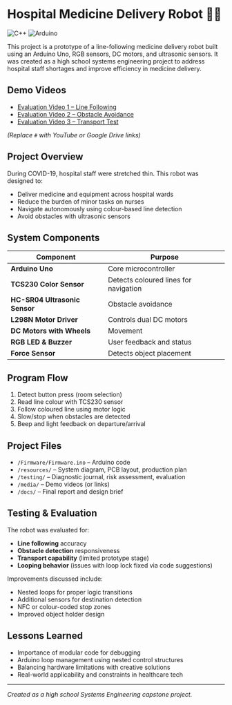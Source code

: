 # Hospital Medicine Delivery Robot 🤖💊

![C++](https://img.shields.io/badge/c++-%2300599C.svg?style=for-the-badge&logo=c%2B%2B&logoColor=white) ![Arduino](https://img.shields.io/badge/-Arduino-00979D?style=for-the-badge&logo=Arduino&logoColor=white)

This project is a prototype of a line-following medicine delivery robot built using an Arduino Uno, RGB sensors, DC motors, and ultrasonic sensors. It was created as a high school systems engineering project to address hospital staff shortages and improve efficiency in medicine delivery.

## Demo Videos

- [Evaluation Video 1 – Line Following](#)
- [Evaluation Video 2 – Obstacle Avoidance](#)
- [Evaluation Video 3 – Transport Test](#)

_(Replace `#` with YouTube or Google Drive links)_

## Project Overview

During COVID-19, hospital staff were stretched thin. This robot was designed to:
- Deliver medicine and equipment across hospital wards
- Reduce the burden of minor tasks on nurses
- Navigate autonomously using colour-based line detection
- Avoid obstacles with ultrasonic sensors

## System Components

| Component | Purpose |
|----------|---------|
| **Arduino Uno** | Core microcontroller |
| **TCS230 Color Sensor** | Detects coloured lines for navigation |
| **HC-SR04 Ultrasonic Sensor** | Obstacle avoidance |
| **L298N Motor Driver** | Controls dual DC motors |
| **DC Motors with Wheels** | Movement |
| **RGB LED & Buzzer** | User feedback and status |
| **Force Sensor** | Detects object placement |

## Program Flow

1. Detect button press (room selection)
2. Read line colour with TCS230 sensor
3. Follow coloured line using motor logic
4. Slow/stop when obstacles are detected
5. Beep and light feedback on departure/arrival

## Project Files

- `/Firmware/Firmware.ino` – Arduino code
- `/resources/` – System diagram, PCB layout, production plan
- `/testing/` – Diagnostic journal, risk assessment, evaluation
- `/media/` – Demo videos (or links)
- `/docs/` – Final report and design brief

## Testing & Evaluation

The robot was evaluated for:
- **Line following** accuracy
- **Obstacle detection** responsiveness
- **Transport capability** (limited prototype stage)
- **Looping behavior** (issues with loop lock fixed via code suggestions)

Improvements discussed include:
- Nested loops for proper logic transitions
- Additional sensors for destination detection
- NFC or colour-coded stop zones
- Improved object holder design

## Lessons Learned

- Importance of modular code for debugging
- Arduino loop management using nested control structures
- Balancing hardware limitations with creative solutions
- Real-world applicability and constraints in healthcare tech

---

*Created as a high school Systems Engineering capstone project.*
